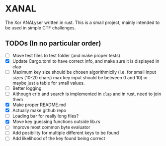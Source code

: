 # XANAL
The Xor ANALyser written in rust. This is a small project, mainly intended to be used in simple CTF challenges.

## TODOs (In no particular order)
- [ ] Move test files to test folder (and make proper tests)
- [x] Update Cargo.toml to have correct info, and make sure it is displayed in clap 
- [ ] Maximum key size should be chosen algorithmiclly (i.e. for small input sizes (10-20 chars) max key input should be between 0 and 10) or maybe just a table for small values.
- [ ] Better logging
- [ ] Although crib and search is implemented in `clap` and in rust, need to join them
- [x] Make proper README.md
- [x] Actually make github repo
- [ ] Loading bar for really long files?
- [x] Move key guessing functions outside lib.rs
- [ ] Improve most common byte evaluator
- [ ] Add posibility for multiple different keys to be found
- [ ] Add likelihood of the key found being correct
